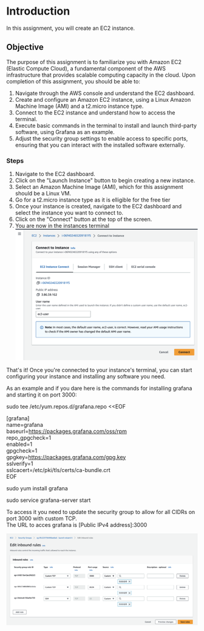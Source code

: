 # Introduction
In this assignment, you will create an EC2 instance.

## Objective

The purpose of this assignment is to familiarize you with Amazon EC2 (Elastic Compute Cloud), a fundamental component of the AWS infrastructure that provides scalable computing capacity in the cloud. Upon completion of this assignment, you should be able to:

1. Navigate through the AWS console and understand the EC2 dashboard.
2. Create and configure an Amazon EC2 instance, using a Linux Amazon Machine Image (AMI) and a t2.micro instance type.
3. Connect to the EC2 instance and understand how to access the terminal.
4. Execute basic commands in the terminal to install and launch third-party software, using Grafana as an example.
5. Adjust the security group settings to enable access to specific ports, ensuring that you can interact with the installed software externally.

### Steps
1. Navigate to the EC2 dashboard.
2. Click on the "Launch Instance" button to begin creating a new instance.
3. Select an Amazon Machine Image (AMI), which for this assignment should be a Linux VM.
4. Go for a t2.micro instance type as it is elligible for the free tier
5. Once your instance is created, navigate to the EC2 dashboard and select the instance you want to connect to.
6. Click on the "Connect" button at the top of the screen.
7. You are now in the instances terminal
![alt text](https://github.com/VictorBusk/AWS-workshop/blob/main/Images/ec2connect.png)

That's it! Once you're connected to your instance's terminal, you can start configuring your instance and installing any software you need.

As an example and if you dare here is the commands for installing grafana and starting it on port 3000:

sudo tee /etc/yum.repos.d/grafana.repo <<EOF

[grafana]  
name=grafana  
baseurl=https://packages.grafana.com/oss/rpm  
repo_gpgcheck=1  
enabled=1  
gpgcheck=1  
gpgkey=https://packages.grafana.com/gpg.key  
sslverify=1  
sslcacert=/etc/pki/tls/certs/ca-bundle.crt  
EOF  

sudo yum install grafana

sudo service grafana-server start

To access it you need to update the security group to allow for all CIDRs on port 3000 with custom TCP.  
The URL to acces grafana is [Public IPv4 address]:3000

![alt text](https://github.com/VictorBusk/AWS-workshop/blob/main/Images/securitygroup.png)